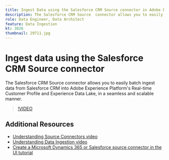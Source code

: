 ```yaml
---
title: Ingest Data using the Salesforce CRM Source connector in Adobe Experience Platform
description: The Salesforce CRM Source ￼connector allows you to easily batch ingest data from Salesforce CRM into Adobe Experience Platform's Real-time Customer Profile and Experience Data Lake, in a seamless and scalable manner.
role: Data Engineer, Data Architect
feature: Data Ingestion
kt: 3826
thumbnail: 29711.jpg
---
```


# Ingest data using the Salesforce CRM Source connector

The Salesforce CRM Source connector allows you to easily batch ingest data from Salesforce CRM into Adobe Experience Platform's Real-time Customer Profile and Experience Data Lake, in a seamless and scalable manner.

>[!VIDEO](https://video.tv.adobe.com/v/29711?quality=12&learn=on)

## Additional Resources

* [Understanding Source Connectors video](understanding-source-connectors.md)
* [Understanding Data Ingestion video](understanding-data-ingestion.md)
* [Create a Microsoft Dynamics 365 or Salesforce source connector in the UI tutorial](https://www.adobe.io/apis/experienceplatform/home/tutorials/alltutorials.html#!api-specification/markdown/narrative/tutorials/sources_tutorial/dynamics-salesforce-ui-tutorial.md)
